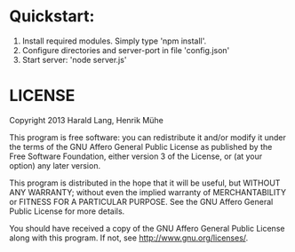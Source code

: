 Quickstart:
===========

1. Install required modules. Simply type 'npm install'.
2. Configure directories and server-port in file 'config.json'
3. Start server: 'node server.js'

LICENSE
=======

Copyright 2013 Harald Lang, Henrik Mühe

This program is free software: you can redistribute it and/or modify it under the terms of the GNU Affero General Public License as published by the Free Software Foundation, either version 3 of the License, or (at your option) any later version.

This program is distributed in the hope that it will be useful, but WITHOUT ANY WARRANTY; without even the implied warranty of MERCHANTABILITY or FITNESS FOR A PARTICULAR PURPOSE. See the GNU Affero General Public License for more details.

You should have received a copy of the GNU Affero General Public License along with this program. If not, see http://www.gnu.org/licenses/.
